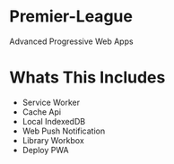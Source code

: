 # Premier-League
Advanced Progressive Web Apps

# Whats This Includes
<ul>
<li> Service Worker </li>
<li> Cache Api </li>
<li> Local IndexedDB </li>
<li> Web Push Notification </li>
<li> Library Workbox </li>
<li> Deploy PWA </li>
</ul>
